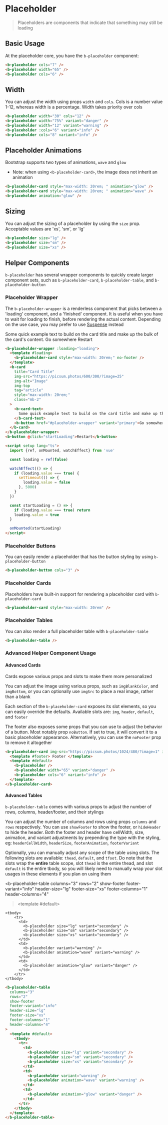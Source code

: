# Placeholder

> Placeholders are components that indicate that something may still be loading

## Basic Usage

At the placeholder core, you have the `b-placeholder` component:

<b-placeholder />
<b-placeholder width="65" variant="danger" />
<b-placeholder cols="6" variant="info" />

```html
<b-placeholder cols="7" />
<b-placeholder width="65" />
<b-placeholder cols="6" />
```

## Width

You can adjust the width using props `width` and `cols`. Cols is a number value 1-12, whereas width is a percentage. Width takes priority over cols

<b-placeholder width="30" cols="12" />
<b-placeholder width="75%" variant="danger" />
<b-placeholder width="12" variant="warning" />
<b-placeholder :cols="6" variant="info" />
<b-placeholder cols="8" variant="info" />

```html
<b-placeholder width="30" cols="12" />
<b-placeholder width="75%" variant="danger" />
<b-placeholder width="12" variant="warning" />
<b-placeholder :cols="6" variant="info" />
<b-placeholder cols="8" variant="info" />
```

## Placeholder Animations

Bootstrap supports two types of animations, `wave` and `glow`

- Note: when using `<b-placeholder-card>`, the image does not inherit an animation

<b-placeholder-card style="max-width: 20rem; " animation="glow" />
<b-placeholder-card style="max-width: 20rem; " animation="wave" />
<b-placeholder animation="glow" />

```html
<b-placeholder-card style="max-width: 20rem; " animation="glow" />
<b-placeholder-card style="max-width: 20rem; " animation="wave" />
<b-placeholder animation="glow" />
```

## Sizing

You can adjust the sizing of a placeholder by using the `size` prop. Acceptable values are 'xs', 'sm', or 'lg'

<b-placeholder size="lg" />
<b-placeholder size="sm" />
<b-placeholder size="xs" />

```html
<b-placeholder size="lg" />
<b-placeholder size="sm" />
<b-placeholder size="xs" />
```

## Helper Components

`b-placeholder` has several wrapper components to quickly create larger component sets, such as `b-placeholder-card`, `b-placeholder-table`, and `b-placeholder-button`

### Placeholder Wrapper

The `b-placeholder-wrapper` is a renderless component that picks between a 'loading' component, and a 'finished' component. It is useful when you have to wait for loading to finish, before rendering the actual content. Depending on the use case, you may prefer to use [Suspense](https://vuejs.org/guide/built-ins/suspense.html) instead

<b-placeholder-wrapper :loading="loading"> 
  <template #loading>
    <b-placeholder-card style="max-width: 20rem;" no-footer />
  </template>
  <b-card
    title="Card Title"
    img-src="https://picsum.photos/600/300/?image=25"
    img-alt="Image"
    img-top
    tag="article"
    style="max-width: 20rem;"
    class="mb-2"
  >
    <b-card-text>
      Some quick example text to build on the card title and make up the bulk of the card's content.
    </b-card-text>
    <b-button href="#placeholder-wrapper" variant="primary">Go somewhere</b-button>
  </b-card>
</b-placeholder-wrapper>
<b-button @click="startLoading">Restart</b-button>

```html
<b-placeholder-wrapper :loading="loading">
  <template #loading>
    <b-placeholder-card style="max-width: 20rem;" no-footer />
  </template>
  <b-card
    title="Card Title"
    img-src="https://picsum.photos/600/300/?image=25"
    img-alt="Image"
    img-top
    tag="article"
    style="max-width: 20rem;"
    class="mb-2"
  >
    <b-card-text>
      Some quick example text to build on the card title and make up the bulk of the card's content.
    </b-card-text>
    <b-button href="#placeholder-wrapper" variant="primary">Go somewhere</b-button>
  </b-card>
</b-placeholder-wrapper>
<b-button @click="startLoading">Restart</b-button>

<script setup lang="ts">
  import {ref, onMounted, watchEffect} from 'vue'

  const loading = ref(false)

  watchEffect(() => {
    if (loading.value === true) {
      setTimeout(() => {
        loading.value = false
      }, 5000)
    }
  })

  const startLoading = () => {
    if (loading.value === true) return
    loading.value = true
  }

  onMounted(startLoading)
</script>
```

### Placeholder Buttons

You can easily render a placeholder that has the button styling by using `b-placeholder-button`

<b-placeholder-button cols="3" />

```html
<b-placeholder-button cols="3" />
```

### Placeholder Cards

Placeholders have built-in support for rendering a placeholder card with `b-placeholder-card`

<b-placeholder-card style="max-width: 20rem" />

```html
<b-placeholder-card style="max-width: 20rem" />
```

### Placeholder Tables

You can also render a full placeholder table with `b-placeholder-table`

<b-placeholder-table />

```html
<b-placeholder-table />
```

### Advanced Helper Component Usage

#### Advanced Cards

Cards expose various props and slots to make them more personalized

You can adjust the image using various props, such as `imgBlankColor`, and `imgBottom`, or you can optionally use `imgSrc` to place a real image, rather than a blank

Each section of the `b-placeholder-card` exposes its slot elements, so you can easily override the defaults. Available slots are: `img`, `header`, `default`, and `footer`

The footer also exposes some props that you can use to adjust the behavior of a button. Most notably prop `noButton`. If set to true, it will convert it to a basic placeholder appearance. Alternatively, you can use the `noFooter` prop to remove it altogether

<b-placeholder-card img-src="https://picsum.photos/1024/480/?image=1" img-bottom no-header>
  <template #footer>
    Footer
  </template>
  <template #default>
    <b-placeholder />
    <b-placeholder width="65" variant="danger" />
    <b-placeholder cols="6" variant="info" />
  </template>
</b-placeholder-card>

```html
<b-placeholder-card img-src="https://picsum.photos/1024/480/?image=1" img-bottom no-header>
  <template #footer> Footer </template>
  <template #default>
    <b-placeholder />
    <b-placeholder width="65" variant="danger" />
    <b-placeholder cols="6" variant="info" />
  </template>
</b-placeholder-card>
```

#### Advanced Tables

`b-placeholder-table` comes with various props to adjust the number of rows, columns, header/footer, and their stylings

You can adjust the number of columns and rows using props `columns` and `rows` respectively. You can use `showFooter` to show the footer, or `hideHeader` to hide the header. Both the footer and header have cellWidth, size, animation, and variant adjustments by prepending the type with the styling, eg: `headerCellWidth`, `headerSize`, `footerAnimation`, `footerVariant`

Optionally, you can manually adjust any scope of the table using slots. The following slots are available: `thead`, `default`, and `tfoot`. Do note that the slots wrap the **entire** table scope, slot `thead` is the entire thead, and slot `default` is the entire tbody, so you will likely need to manually wrap your slot usages in these elements if you plan on using them

<b-placeholder-table
columns="3"
rows="2"
show-footer
footer-variant="info"
header-size="lg"
footer-size="xs"
footer-columns="1"
header-columns="4"

> <template #default>

    <tbody>
        <tr>
          <td>
            <b-placeholder size="lg" variant="secondary" />
            <b-placeholder size="sm" variant="secondary" />
            <b-placeholder size="xs" variant="secondary" />
          </td>
          <td>
            <b-placeholder variant="warning" />
            <b-placeholder animation="wave" variant="warning" />
          </td>
          <td>
            <b-placeholder animation="glow" variant="danger" />
          </td>
        </tr>
    </tbody>

  </template>
</b-placeholder-table>

```html
<b-placeholder-table
  columns="3"
  rows="2"
  show-footer
  footer-variant="info"
  header-size="lg"
  footer-size="xs"
  footer-columns="1"
  header-columns="4"
>
  <template #default>
    <tbody>
      <tr>
        <td>
          <b-placeholder size="lg" variant="secondary" />
          <b-placeholder size="sm" variant="secondary" />
          <b-placeholder size="xs" variant="secondary" />
        </td>
        <td>
          <b-placeholder variant="warning" />
          <b-placeholder animation="wave" variant="warning" />
        </td>
        <td>
          <b-placeholder animation="glow" variant="danger" />
        </td>
      </tr>
    </tbody>
  </template>
</b-placeholder-table>
```

<ComponentReference></ComponentReference>

<script setup lang="ts">
import {ref, onMounted, watchEffect} from 'vue'

const loading = ref(false)

watchEffect(() => {
  if(loading.value === true){
    setTimeout(() => {
      loading.value = false
    }, 5000)
  }
})

const startLoading = () => {
  if(loading.value === true) return
  loading.value = true
}

onMounted(startLoading)
</script>

